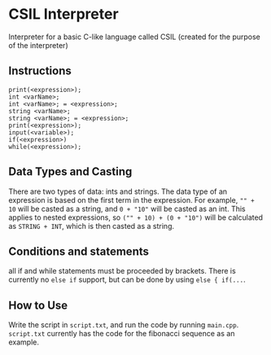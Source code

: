 # CSIL Interpreter
Interpreter for a basic C-like language called CSIL (created for the purpose of the interpreter)
## Instructions
`print(<expression>);` \
`int <varName>;` \
`int <varName>; = <expression>;` \
`string <varName>;` \
`string <varName>; = <expression>;` \
`print(<expression>);` \
`input(<variable>);` \
`if(<expression>)` \
`while(<expression>);` 
## Data Types and Casting
There are two types of data: ints and strings. The data type of an expression is
based on the first term in the expression. For example, `"" + 10` will be casted as
a string, and `0 + "10"` will be casted as an int. This applies to nested expressions, so
`("" + 10) + (0 + "10")` will be calculated as `STRING + INT`, which is then casted as a string.

## Conditions and statements
all if and while statements must be proceeded by brackets. There is currently no `else if` support,
but can be done by using `else { if(...`.

## How to Use
Write the script in `script.txt`, and run the code by running `main.cpp`. `script.txt`
currently has the code for the fibonacci sequence as an example.
